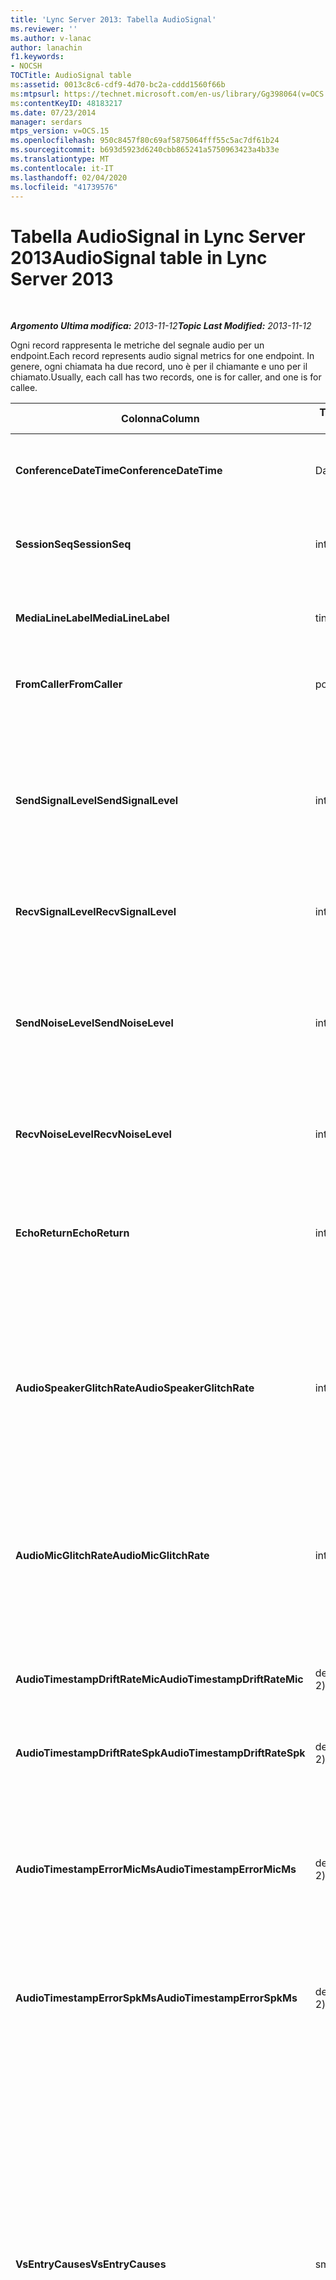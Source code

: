 ```yaml
---
title: 'Lync Server 2013: Tabella AudioSignal'
ms.reviewer: ''
ms.author: v-lanac
author: lanachin
f1.keywords:
- NOCSH
TOCTitle: AudioSignal table
ms:assetid: 0013c8c6-cdf9-4d70-bc2a-cddd1560f66b
ms:mtpsurl: https://technet.microsoft.com/en-us/library/Gg398064(v=OCS.15)
ms:contentKeyID: 48183217
ms.date: 07/23/2014
manager: serdars
mtps_version: v=OCS.15
ms.openlocfilehash: 950c8457f80c69af5875064fff55c5ac7df61b24
ms.sourcegitcommit: b693d5923d6240cbb865241a5750963423a4b33e
ms.translationtype: MT
ms.contentlocale: it-IT
ms.lasthandoff: 02/04/2020
ms.locfileid: "41739576"
---
```

<div data-xmlns="http://www.w3.org/1999/xhtml">

<div class="topic" data-xmlns="http://www.w3.org/1999/xhtml" data-msxsl="urn:schemas-microsoft-com:xslt" data-cs="http://msdn.microsoft.com/en-us/">

<div data-asp="http://msdn2.microsoft.com/asp">

# <a name="audiosignal-table-in-lync-server-2013"></a><span data-ttu-id="e506c-102">Tabella AudioSignal in Lync Server 2013</span><span class="sxs-lookup"><span data-stu-id="e506c-102">AudioSignal table in Lync Server 2013</span></span>

</div>

<div id="mainSection">

<div id="mainBody">

<span> </span>

<span data-ttu-id="e506c-103">_**Argomento Ultima modifica:** 2013-11-12_</span><span class="sxs-lookup"><span data-stu-id="e506c-103">_**Topic Last Modified:** 2013-11-12_</span></span>

<span data-ttu-id="e506c-104">Ogni record rappresenta le metriche del segnale audio per un endpoint.</span><span class="sxs-lookup"><span data-stu-id="e506c-104">Each record represents audio signal metrics for one endpoint.</span></span> <span data-ttu-id="e506c-105">In genere, ogni chiamata ha due record, uno è per il chiamante e uno per il chiamato.</span><span class="sxs-lookup"><span data-stu-id="e506c-105">Usually, each call has two records, one is for caller, and one is for callee.</span></span>


<table>
<colgroup>
<col style="width: 25%" />
<col style="width: 25%" />
<col style="width: 25%" />
<col style="width: 25%" />
</colgroup>
<thead>
<tr class="header">
<th><span data-ttu-id="e506c-106"><strong>Colonna</strong></span><span class="sxs-lookup"><span data-stu-id="e506c-106"><strong>Column</strong></span></span></th>
<th><span data-ttu-id="e506c-107"><strong>Tipo di dati</strong></span><span class="sxs-lookup"><span data-stu-id="e506c-107"><strong>Data Type</strong></span></span></th>
<th><span data-ttu-id="e506c-108"><strong>Chiave/indice</strong></span><span class="sxs-lookup"><span data-stu-id="e506c-108"><strong>Key/Index</strong></span></span></th>
<th><span data-ttu-id="e506c-109"><strong>Dettagli</strong></span><span class="sxs-lookup"><span data-stu-id="e506c-109"><strong>Details</strong></span></span></th>
</tr>
</thead>
<tbody>
<tr class="odd">
<td><p><span data-ttu-id="e506c-110"><strong>ConferenceDateTime</strong></span><span class="sxs-lookup"><span data-stu-id="e506c-110"><strong>ConferenceDateTime</strong></span></span></p></td>
<td><p><span data-ttu-id="e506c-111">DateTime</span><span class="sxs-lookup"><span data-stu-id="e506c-111">datetime</span></span></p></td>
<td><p><span data-ttu-id="e506c-112">Principale</span><span class="sxs-lookup"><span data-stu-id="e506c-112">Primary</span></span></p></td>
<td><p><span data-ttu-id="e506c-113">A cui si fa riferimento dalla <a href="lync-server-2013-medialine-table.md">Tabella MediaLine in Lync Server 2013</a>.</span><span class="sxs-lookup"><span data-stu-id="e506c-113">Referenced from the <a href="lync-server-2013-medialine-table.md">MediaLine table in Lync Server 2013</a>.</span></span></p></td>
</tr>
<tr class="even">
<td><p><span data-ttu-id="e506c-114"><strong>SessionSeq</strong></span><span class="sxs-lookup"><span data-stu-id="e506c-114"><strong>SessionSeq</strong></span></span></p></td>
<td><p><span data-ttu-id="e506c-115">int</span><span class="sxs-lookup"><span data-stu-id="e506c-115">int</span></span></p></td>
<td><p><span data-ttu-id="e506c-116">Principale</span><span class="sxs-lookup"><span data-stu-id="e506c-116">Primary</span></span></p></td>
<td><p><span data-ttu-id="e506c-117">A cui si fa riferimento dalla <a href="lync-server-2013-medialine-table.md">Tabella MediaLine in Lync Server 2013</a>.</span><span class="sxs-lookup"><span data-stu-id="e506c-117">Referenced from the <a href="lync-server-2013-medialine-table.md">MediaLine table in Lync Server 2013</a>.</span></span></p></td>
</tr>
<tr class="odd">
<td><p><span data-ttu-id="e506c-118"><strong>MediaLineLabel</strong></span><span class="sxs-lookup"><span data-stu-id="e506c-118"><strong>MediaLineLabel</strong></span></span></p></td>
<td><p><span data-ttu-id="e506c-119">tinyint</span><span class="sxs-lookup"><span data-stu-id="e506c-119">tinyint</span></span></p></td>
<td><p><span data-ttu-id="e506c-120">Principale</span><span class="sxs-lookup"><span data-stu-id="e506c-120">Primary</span></span></p></td>
<td><p><span data-ttu-id="e506c-121">A cui si fa riferimento dalla <a href="lync-server-2013-medialine-table.md">Tabella MediaLine in Lync Server 2013</a>.</span><span class="sxs-lookup"><span data-stu-id="e506c-121">Referenced from the <a href="lync-server-2013-medialine-table.md">MediaLine table in Lync Server 2013</a>.</span></span></p></td>
</tr>
<tr class="even">
<td><p><span data-ttu-id="e506c-122"><strong>FromCaller</strong></span><span class="sxs-lookup"><span data-stu-id="e506c-122"><strong>FromCaller</strong></span></span></p></td>
<td><p><span data-ttu-id="e506c-123">po'</span><span class="sxs-lookup"><span data-stu-id="e506c-123">bit</span></span></p></td>
<td><p><span data-ttu-id="e506c-124">Principale</span><span class="sxs-lookup"><span data-stu-id="e506c-124">Primary</span></span></p></td>
<td><p><span data-ttu-id="e506c-125">0: dati del destinatario</span><span class="sxs-lookup"><span data-stu-id="e506c-125">0: Callee’s data</span></span></p>
<p><span data-ttu-id="e506c-126">1: dati del chiamante</span><span class="sxs-lookup"><span data-stu-id="e506c-126">1: Caller’s data</span></span></p></td>
</tr>
<tr class="odd">
<td><p><span data-ttu-id="e506c-127"><strong>SendSignalLevel</strong></span><span class="sxs-lookup"><span data-stu-id="e506c-127"><strong>SendSignalLevel</strong></span></span></p></td>
<td><p><span data-ttu-id="e506c-128">int</span><span class="sxs-lookup"><span data-stu-id="e506c-128">int</span></span></p></td>
<td><p> </p></td>
<td><p><span data-ttu-id="e506c-129">Rappresenta il livello di segnale audio per il controllo del guadagno post-analogico.</span><span class="sxs-lookup"><span data-stu-id="e506c-129">Represents the Post-Analog Gain Control audio signal level.</span></span> <span data-ttu-id="e506c-130">L'unità per questa metrica è dBmo.</span><span class="sxs-lookup"><span data-stu-id="e506c-130">The unit for this metric is dBmo.</span></span> <span data-ttu-id="e506c-131">Per una qualità accettabile, dovrebbe essere di almeno 30 dBmo.</span><span class="sxs-lookup"><span data-stu-id="e506c-131">For acceptable quality, it should be at least 30 dBmo.</span></span> <span data-ttu-id="e506c-132">Questa metrica non viene segnalata da un/V Conferencing Server o telefoni IP.</span><span class="sxs-lookup"><span data-stu-id="e506c-132">This metric is not reported by the A/V Conferencing Server or IP phones.</span></span></p></td>
</tr>
<tr class="even">
<td><p><span data-ttu-id="e506c-133"><strong>RecvSignalLevel</strong></span><span class="sxs-lookup"><span data-stu-id="e506c-133"><strong>RecvSignalLevel</strong></span></span></p></td>
<td><p><span data-ttu-id="e506c-134">int</span><span class="sxs-lookup"><span data-stu-id="e506c-134">int</span></span></p></td>
<td><p> </p></td>
<td><p><span data-ttu-id="e506c-135">Vedere SendSignalLevel.</span><span class="sxs-lookup"><span data-stu-id="e506c-135">See SendSignalLevel.</span></span></p></td>
</tr>
<tr class="odd">
<td><p><span data-ttu-id="e506c-136"><strong>SendNoiseLevel</strong></span><span class="sxs-lookup"><span data-stu-id="e506c-136"><strong>SendNoiseLevel</strong></span></span></p></td>
<td><p><span data-ttu-id="e506c-137">int</span><span class="sxs-lookup"><span data-stu-id="e506c-137">int</span></span></p></td>
<td><p> </p></td>
<td><p><span data-ttu-id="e506c-138">Rappresenta il livello di rumore audio del controllo di guadagno post-analogico.</span><span class="sxs-lookup"><span data-stu-id="e506c-138">Represents the Post-Analog Gain Control audio noise level.</span></span> <span data-ttu-id="e506c-139">L'unità per questa metrica è dBmo.</span><span class="sxs-lookup"><span data-stu-id="e506c-139">The unit for this metric is dBmo.</span></span> <span data-ttu-id="e506c-140">Per una qualità accettabile, dovrebbe essere inferiore a 35 dBmo.</span><span class="sxs-lookup"><span data-stu-id="e506c-140">For acceptable quality, it should be less than 35 dBmo.</span></span> <span data-ttu-id="e506c-141">Questa metrica non viene segnalata da un/V Conferencing Server o telefoni IP.</span><span class="sxs-lookup"><span data-stu-id="e506c-141">This metric is not reported by the A/V Conferencing Server or IP phones.</span></span></p></td>
</tr>
<tr class="even">
<td><p><span data-ttu-id="e506c-142"><strong>RecvNoiseLevel</strong></span><span class="sxs-lookup"><span data-stu-id="e506c-142"><strong>RecvNoiseLevel</strong></span></span></p></td>
<td><p><span data-ttu-id="e506c-143">int</span><span class="sxs-lookup"><span data-stu-id="e506c-143">int</span></span></p></td>
<td><p> </p></td>
<td><p><span data-ttu-id="e506c-144">Vedere SendNoiseLevel.</span><span class="sxs-lookup"><span data-stu-id="e506c-144">See SendNoiseLevel.</span></span></p></td>
</tr>
<tr class="odd">
<td><p><span data-ttu-id="e506c-145"><strong>EchoReturn</strong></span><span class="sxs-lookup"><span data-stu-id="e506c-145"><strong>EchoReturn</strong></span></span></p></td>
<td><p><span data-ttu-id="e506c-146">int</span><span class="sxs-lookup"><span data-stu-id="e506c-146">int</span></span></p></td>
<td><p> </p></td>
<td><p><span data-ttu-id="e506c-147">Metrica di miglioramento della perdita di echo return.</span><span class="sxs-lookup"><span data-stu-id="e506c-147">Echo Return Loss Enhancement metric.</span></span> <span data-ttu-id="e506c-148">L'unità per questa metrica è dB.</span><span class="sxs-lookup"><span data-stu-id="e506c-148">The unit for this metric is dB.</span></span> <span data-ttu-id="e506c-149">I valori più bassi rappresentano meno eco.</span><span class="sxs-lookup"><span data-stu-id="e506c-149">Lower values represent less echo.</span></span> <span data-ttu-id="e506c-150">Questa metrica non viene segnalata da un/V Conferencing Server o telefoni IP.</span><span class="sxs-lookup"><span data-stu-id="e506c-150">This metric is not reported by the A/V Conferencing Server or IP phones.</span></span></p></td>
</tr>
<tr class="even">
<td><p><span data-ttu-id="e506c-151"><strong>AudioSpeakerGlitchRate</strong></span><span class="sxs-lookup"><span data-stu-id="e506c-151"><strong>AudioSpeakerGlitchRate</strong></span></span></p></td>
<td><p><span data-ttu-id="e506c-152">int</span><span class="sxs-lookup"><span data-stu-id="e506c-152">int</span></span></p></td>
<td><p> </p></td>
<td><p><span data-ttu-id="e506c-153">Inconvenienti medi per cinque minuti per il rendering del diffusore.</span><span class="sxs-lookup"><span data-stu-id="e506c-153">Average glitches per five minutes for the loudspeaker rendering.</span></span> <span data-ttu-id="e506c-154">Per una buona qualità, questa operazione deve essere inferiore a uno per cinque minuti.</span><span class="sxs-lookup"><span data-stu-id="e506c-154">For good quality, this should be less than one per five minutes.</span></span> <span data-ttu-id="e506c-155">Non segnalato da un/V Conferencing Server, Mediation Server o telefoni IP.</span><span class="sxs-lookup"><span data-stu-id="e506c-155">Not reported by A/V Conferencing Servers, Mediation Servers, or IP phones.</span></span></p></td>
</tr>
<tr class="odd">
<td><p><span data-ttu-id="e506c-156"><strong>AudioMicGlitchRate</strong></span><span class="sxs-lookup"><span data-stu-id="e506c-156"><strong>AudioMicGlitchRate</strong></span></span></p></td>
<td><p><span data-ttu-id="e506c-157">int</span><span class="sxs-lookup"><span data-stu-id="e506c-157">int</span></span></p></td>
<td><p> </p></td>
<td><p><span data-ttu-id="e506c-158">Glitch media per cinque minuti per l'acquisizione del microfono.</span><span class="sxs-lookup"><span data-stu-id="e506c-158">Average glitches per five minutes for the microphone capture.</span></span> <span data-ttu-id="e506c-159">Per una qualità ottimale, questa operazione deve essere inferiore a uno per cinque minuti.</span><span class="sxs-lookup"><span data-stu-id="e506c-159">For good quality this should be less than one per five minutes.</span></span> <span data-ttu-id="e506c-160">Non segnalato da un/V Conferencing Server, Mediation Server o telefoni IP.</span><span class="sxs-lookup"><span data-stu-id="e506c-160">Not reported by A/V Conferencing Servers, Mediation Servers, or IP phones.</span></span></p></td>
</tr>
<tr class="even">
<td><p><span data-ttu-id="e506c-161"><strong>AudioTimestampDriftRateMic</strong></span><span class="sxs-lookup"><span data-stu-id="e506c-161"><strong>AudioTimestampDriftRateMic</strong></span></span></p></td>
<td><p><span data-ttu-id="e506c-162">decimale (9; 2)</span><span class="sxs-lookup"><span data-stu-id="e506c-162">decimal(9,2)</span></span></p></td>
<td><p> </p></td>
<td><p><span data-ttu-id="e506c-163">Velocità di spostamento del dispositivo microfonico, relativo all'orologio della CPU.</span><span class="sxs-lookup"><span data-stu-id="e506c-163">Microphone device clock drift rate, relative to CPU clock.</span></span></p></td>
</tr>
<tr class="odd">
<td><p><span data-ttu-id="e506c-164"><strong>AudioTimestampDriftRateSpk</strong></span><span class="sxs-lookup"><span data-stu-id="e506c-164"><strong>AudioTimestampDriftRateSpk</strong></span></span></p></td>
<td><p><span data-ttu-id="e506c-165">decimale (9; 2)</span><span class="sxs-lookup"><span data-stu-id="e506c-165">decimal(9,2)</span></span></p></td>
<td><p> </p></td>
<td><p><span data-ttu-id="e506c-166">Frequenza della velocità di spostamento del dispositivo del relatore, rispetto all'orologio della CPU.</span><span class="sxs-lookup"><span data-stu-id="e506c-166">Speaker device clock drift rate, relative to CPU clock.</span></span></p></td>
</tr>
<tr class="even">
<td><p><span data-ttu-id="e506c-167"><strong>AudioTimestampErrorMicMs</strong></span><span class="sxs-lookup"><span data-stu-id="e506c-167"><strong>AudioTimestampErrorMicMs</strong></span></span></p></td>
<td><p><span data-ttu-id="e506c-168">decimale (9; 2)</span><span class="sxs-lookup"><span data-stu-id="e506c-168">decimal(9,2)</span></span></p></td>
<td><p> </p></td>
<td><p><span data-ttu-id="e506c-169">Frequenza della velocità di spostamento del dispositivo del relatore, rispetto all'orologio della CPU.</span><span class="sxs-lookup"><span data-stu-id="e506c-169">Speaker device clock drift rate, relative to CPU clock.</span></span></p>
<p><span data-ttu-id="e506c-170">Messaggio di errore medio per l'acquisizione di un indicatore di data e ora in millisecondi negli ultimi 20 secondi della chiamata.</span><span class="sxs-lookup"><span data-stu-id="e506c-170">Average microphone capture stream time stamp error, in milliseconds, in the last 20 seconds of the call.</span></span></p></td>
</tr>
<tr class="odd">
<td><p><span data-ttu-id="e506c-171"><strong>AudioTimestampErrorSpkMs</strong></span><span class="sxs-lookup"><span data-stu-id="e506c-171"><strong>AudioTimestampErrorSpkMs</strong></span></span></p></td>
<td><p><span data-ttu-id="e506c-172">decimale (9; 2)</span><span class="sxs-lookup"><span data-stu-id="e506c-172">decimal(9,2)</span></span></p></td>
<td><p> </p></td>
<td><p><span data-ttu-id="e506c-173">Messaggio di errore medio del flusso di rendering del relatore, in millisecondi, negli ultimi 20 secondi della chiamata.</span><span class="sxs-lookup"><span data-stu-id="e506c-173">Average speaker render stream time stamp error, in milliseconds, in the last 20 seconds of the call.</span></span></p></td>
</tr>
<tr class="even">
<td><p><span data-ttu-id="e506c-174"><strong>VsEntryCauses</strong></span><span class="sxs-lookup"><span data-stu-id="e506c-174"><strong>VsEntryCauses</strong></span></span></p></td>
<td><p><span data-ttu-id="e506c-175">smallint</span><span class="sxs-lookup"><span data-stu-id="e506c-175">smallint</span></span></p></td>
<td><p> </p></td>
<td><p><span data-ttu-id="e506c-176">L'opzione Voice Switch è una modalità half-duplex con un'abilità di interruzione ridotta.</span><span class="sxs-lookup"><span data-stu-id="e506c-176">Voice switch is a half-duplex mode with reduced interruption ability.</span></span> <span data-ttu-id="e506c-177">Cause della voce di interruttore vocale:</span><span class="sxs-lookup"><span data-stu-id="e506c-177">Causes of voice switch entry:</span></span></p>
<p><span data-ttu-id="e506c-178">ENTER_VS_BADTS 0X01</span><span class="sxs-lookup"><span data-stu-id="e506c-178">ENTER_VS_BADTS 0x01</span></span></p>
<p><span data-ttu-id="e506c-179">ENTER_VS_ECHO 0x02</span><span class="sxs-lookup"><span data-stu-id="e506c-179">ENTER_VS_ECHO 0x02</span></span></p>
<p><span data-ttu-id="e506c-180">ENTER_VS_FORCEORCONVERGENCE 0X04</span><span class="sxs-lookup"><span data-stu-id="e506c-180">ENTER_VS_FORCEORCONVERGENCE 0x04</span></span></p>
<p><span data-ttu-id="e506c-181">ENTER_VS_DNLP 0x08</span><span class="sxs-lookup"><span data-stu-id="e506c-181">ENTER_VS_DNLP 0x08</span></span></p>
<p><span data-ttu-id="e506c-182">La causa può essere una combinazione di queste singole cause.</span><span class="sxs-lookup"><span data-stu-id="e506c-182">The cause can be a combination of those individual causes.</span></span> <span data-ttu-id="e506c-183">ENTER_VS_FORCEORCONVERGENCE può essere abilitato solo da RegKey per scopi di test.</span><span class="sxs-lookup"><span data-stu-id="e506c-183">ENTER_VS_FORCEORCONVERGENCE can only be enabled by regkey for test purpose.</span></span></p>
<p><span data-ttu-id="e506c-184">Il tipo di dati per questa colonna è stato modificato in Microsoft Lync Server 2013.</span><span class="sxs-lookup"><span data-stu-id="e506c-184">The data type for this column was changed in Microsoft Lync Server 2013.</span></span></p></td>
</tr>
<tr class="odd">
<td><p><span data-ttu-id="e506c-185"><strong>EchoEventCauses</strong></span><span class="sxs-lookup"><span data-stu-id="e506c-185"><strong>EchoEventCauses</strong></span></span></p></td>
<td><p><span data-ttu-id="e506c-186">tinyint</span><span class="sxs-lookup"><span data-stu-id="e506c-186">tinyint</span></span></p></td>
<td><p> </p></td>
<td><p><span data-ttu-id="e506c-187">Cause di un evento Echo:</span><span class="sxs-lookup"><span data-stu-id="e506c-187">Causes of an echo event:</span></span></p>
<p><span data-ttu-id="e506c-188">ECHO_EVENT_BAD_TIMESTAMP 0x01</span><span class="sxs-lookup"><span data-stu-id="e506c-188">ECHO_EVENT_BAD_TIMESTAMP 0x01</span></span></p>
<p><span data-ttu-id="e506c-189">ECHO_EVENT_POSTAEC_ECHO 0X02</span><span class="sxs-lookup"><span data-stu-id="e506c-189">ECHO_EVENT_POSTAEC_ECHO 0x02</span></span></p>
<p><span data-ttu-id="e506c-190">ECHO_EVENT_ANLP 0x04</span><span class="sxs-lookup"><span data-stu-id="e506c-190">ECHO_EVENT_ANLP 0x04</span></span></p>
<p><span data-ttu-id="e506c-191">ECHO_EVENT_DNLP 0x08</span><span class="sxs-lookup"><span data-stu-id="e506c-191">ECHO_EVENT_DNLP 0x08</span></span></p>
<p><span data-ttu-id="e506c-192">ECHO_EVENT_MIC_CLIPPING 0X10</span><span class="sxs-lookup"><span data-stu-id="e506c-192">ECHO_EVENT_MIC_CLIPPING 0x10</span></span></p>
<p><span data-ttu-id="e506c-193">ECHO_EVENT_BAD_STATE 0x20</span><span class="sxs-lookup"><span data-stu-id="e506c-193">ECHO_EVENT_BAD_STATE 0x20</span></span></p>
<p><span data-ttu-id="e506c-194">La causa può essere una combinazione di queste singole cause.</span><span class="sxs-lookup"><span data-stu-id="e506c-194">The cause can be a combination of those individual causes.</span></span></p></td>
</tr>
<tr class="even">
<td><p><span data-ttu-id="e506c-195"><strong>EchoPercentMicIn</strong></span><span class="sxs-lookup"><span data-stu-id="e506c-195"><strong>EchoPercentMicIn</strong></span></span></p></td>
<td><p><span data-ttu-id="e506c-196">decimale (5; 2)</span><span class="sxs-lookup"><span data-stu-id="e506c-196">decimal(5,2)</span></span></p></td>
<td><p> </p></td>
<td><p><span data-ttu-id="e506c-197">Percentuale di tempo in cui Echo è stato rilevato nel flusso di acquisizione del microfono.</span><span class="sxs-lookup"><span data-stu-id="e506c-197">Percentage of time when echo was detected in the microphone capture stream.</span></span> <span data-ttu-id="e506c-198">In genere, i valori sono bassi per gli auricolari o i dispositivi portatili e più in alto per i telefoni con altoparlante o per gli altoparlanti autonomi.</span><span class="sxs-lookup"><span data-stu-id="e506c-198">Typically, values are low for headsets or handsets, and higher for speaker phones or stand-alone speakers.</span></span> <span data-ttu-id="e506c-199">Per i dispositivi che supportano l'annullamento dell'eco acustica a bordo, i valori elevati indicano la perdita di eco.</span><span class="sxs-lookup"><span data-stu-id="e506c-199">For devices that support on-board acoustic echo cancellation, high values indicate echo leak.</span></span> <span data-ttu-id="e506c-200">Per altri dispositivi, questa metrica non deve essere usata per valutare la qualità del dispositivo.</span><span class="sxs-lookup"><span data-stu-id="e506c-200">For other devices, this metric should not be used to evaluate device quality.</span></span></p></td>
</tr>
<tr class="odd">
<td><p><span data-ttu-id="e506c-201"><strong>EchoPercentSend</strong></span><span class="sxs-lookup"><span data-stu-id="e506c-201"><strong>EchoPercentSend</strong></span></span></p></td>
<td><p><span data-ttu-id="e506c-202">decimale (5; 2)</span><span class="sxs-lookup"><span data-stu-id="e506c-202">decimal(5,2)</span></span></p></td>
<td></td>
<td><p><span data-ttu-id="e506c-203">Percentuale di tempo in cui Echo viene rilevato in Stream inviato.</span><span class="sxs-lookup"><span data-stu-id="e506c-203">Percentage of time when echo is detected in sent stream.</span></span> <span data-ttu-id="e506c-204">Percentuale di eco elevata nei flussi di trasmissione un'indicazione della perdita di eco.</span><span class="sxs-lookup"><span data-stu-id="e506c-204">High echo percentage in send streams an indication of echo leak.</span></span></p></td>
</tr>
<tr class="even">
<td><p><span data-ttu-id="e506c-205"><strong>RxAGCSignalLevel</strong></span><span class="sxs-lookup"><span data-stu-id="e506c-205"><strong>RxAGCSignalLevel</strong></span></span></p></td>
<td><p><span data-ttu-id="e506c-206">int</span><span class="sxs-lookup"><span data-stu-id="e506c-206">int</span></span></p></td>
<td><p> </p></td>
<td><p><span data-ttu-id="e506c-207">Livello di segnale ricevuto sul server Mediation dal gateway; Questo si applica solo al Mediation Server.</span><span class="sxs-lookup"><span data-stu-id="e506c-207">Received signal level on the Mediation Server from the Gateway; this applies only to the Mediation Server.</span></span> <span data-ttu-id="e506c-208">L'unità di questa metrica è dBoV.</span><span class="sxs-lookup"><span data-stu-id="e506c-208">The unit of this metric is dBoV.</span></span> <span data-ttu-id="e506c-209">Per una buona qualità, l'intervallo accettabile deve essere [-30 a-18] dBoV.</span><span class="sxs-lookup"><span data-stu-id="e506c-209">For good quality, the acceptable range should be [-30 to -18] dBoV.</span></span></p></td>
</tr>
<tr class="odd">
<td><p><span data-ttu-id="e506c-210"><strong>RxAGCNoiseLevel</strong></span><span class="sxs-lookup"><span data-stu-id="e506c-210"><strong>RxAGCNoiseLevel</strong></span></span></p></td>
<td><p><span data-ttu-id="e506c-211">int</span><span class="sxs-lookup"><span data-stu-id="e506c-211">int</span></span></p></td>
<td><p> </p></td>
<td><p><span data-ttu-id="e506c-212">Livello di segnale ricevuto nel server Mediation dal gateway.</span><span class="sxs-lookup"><span data-stu-id="e506c-212">Received signal level on the Mediation Server from the Gateway.</span></span> <span data-ttu-id="e506c-213">Questo si applica solo al Mediation Server.</span><span class="sxs-lookup"><span data-stu-id="e506c-213">This applies only to the Mediation Server.</span></span> <span data-ttu-id="e506c-214">L'unità di questa metrica è dBoV.</span><span class="sxs-lookup"><span data-stu-id="e506c-214">The unit of this metric is dBoV.</span></span> <span data-ttu-id="e506c-215">Per una buona qualità, l'intervallo accettabile deve essere inferiore a-50 dBoV.</span><span class="sxs-lookup"><span data-stu-id="e506c-215">For good quality, the acceptable range should be less than -50 dBoV.</span></span></p></td>
</tr>
<tr class="even">
<td><p><span data-ttu-id="e506c-216"><strong>RxAvgAGCGain</strong></span><span class="sxs-lookup"><span data-stu-id="e506c-216"><strong>RxAvgAGCGain</strong></span></span></p></td>
<td><p><span data-ttu-id="e506c-217">int</span><span class="sxs-lookup"><span data-stu-id="e506c-217">int</span></span></p></td>
<td><p> </p></td>
<td><p><span data-ttu-id="e506c-218">Controllo automatico del guadagno (AGC) sul lato Mediation Server.</span><span class="sxs-lookup"><span data-stu-id="e506c-218">Automatic gain control (AGC) on the Mediation Server side.</span></span></p></td>
</tr>
<tr class="odd">
<td><p><span data-ttu-id="e506c-219"><strong>InitialSignalLevelRMS</strong></span><span class="sxs-lookup"><span data-stu-id="e506c-219"><strong>InitialSignalLevelRMS</strong></span></span></p></td>
<td><p><span data-ttu-id="e506c-220">galleggiante</span><span class="sxs-lookup"><span data-stu-id="e506c-220">float</span></span></p></td>
<td><p> </p></td>
<td><p><span data-ttu-id="e506c-221">Il quadrato medio radice (RMS) del segnale in arrivo fino ai primi 30 secondi della chiamata.</span><span class="sxs-lookup"><span data-stu-id="e506c-221">The root mean square (RMS) of the incoming signal of up to the first 30 seconds of the call.</span></span></p></td>
</tr>
<tr class="even">
<td><p><span data-ttu-id="e506c-222"><strong>RecvSignalLevelCh1</strong></span><span class="sxs-lookup"><span data-stu-id="e506c-222"><strong>RecvSignalLevelCh1</strong></span></span></p></td>
<td><p><span data-ttu-id="e506c-223">int</span><span class="sxs-lookup"><span data-stu-id="e506c-223">int</span></span></p></td>
<td></td>
<td><p><span data-ttu-id="e506c-224">Livello di segnale ricevuto sul canale 1.</span><span class="sxs-lookup"><span data-stu-id="e506c-224">Signal level as received on channel 1.</span></span></p>
<p><span data-ttu-id="e506c-225">Questa colonna è stata introdotta in Microsoft Lync Server 2013.</span><span class="sxs-lookup"><span data-stu-id="e506c-225">This column was introduced in Microsoft Lync Server 2013.</span></span></p></td>
</tr>
<tr class="odd">
<td><p><span data-ttu-id="e506c-226"><strong>RecvSignalLevelCh2</strong></span><span class="sxs-lookup"><span data-stu-id="e506c-226"><strong>RecvSignalLevelCh2</strong></span></span></p></td>
<td><p><span data-ttu-id="e506c-227">int</span><span class="sxs-lookup"><span data-stu-id="e506c-227">int</span></span></p></td>
<td></td>
<td><p><span data-ttu-id="e506c-228">Livello di segnale ricevuto sul canale 2.</span><span class="sxs-lookup"><span data-stu-id="e506c-228">Signal level as received on channel 2.</span></span></p>
<p><span data-ttu-id="e506c-229">Questa colonna è stata introdotta in Microsoft Lync Server 2013.</span><span class="sxs-lookup"><span data-stu-id="e506c-229">This column was introduced in Microsoft Lync Server 2013.</span></span></p></td>
</tr>
<tr class="even">
<td><p><span data-ttu-id="e506c-230"><strong>RecvNoiseLevelCh1</strong></span><span class="sxs-lookup"><span data-stu-id="e506c-230"><strong>RecvNoiseLevelCh1</strong></span></span></p></td>
<td><p><span data-ttu-id="e506c-231">int</span><span class="sxs-lookup"><span data-stu-id="e506c-231">int</span></span></p></td>
<td></td>
<td><p><span data-ttu-id="e506c-232">Livello di rumorosità ricevuto sul canale 1.</span><span class="sxs-lookup"><span data-stu-id="e506c-232">Noise level as received on channel 1.</span></span></p>
<p><span data-ttu-id="e506c-233">Questa colonna è stata introdotta in Microsoft Lync Server 2013.</span><span class="sxs-lookup"><span data-stu-id="e506c-233">This column was introduced in Microsoft Lync Server 2013.</span></span></p></td>
</tr>
<tr class="odd">
<td><p><span data-ttu-id="e506c-234"><strong>RecvNoiseLevelCh2</strong></span><span class="sxs-lookup"><span data-stu-id="e506c-234"><strong>RecvNoiseLevelCh2</strong></span></span></p></td>
<td><p><span data-ttu-id="e506c-235">int</span><span class="sxs-lookup"><span data-stu-id="e506c-235">int</span></span></p></td>
<td></td>
<td><p><span data-ttu-id="e506c-236">Livello di rumorosità ricevuto sul canale 2.</span><span class="sxs-lookup"><span data-stu-id="e506c-236">Noise level as received on channel 2.</span></span></p>
<p><span data-ttu-id="e506c-237">Questa colonna è stata introdotta in Microsoft Lync Server 2013.</span><span class="sxs-lookup"><span data-stu-id="e506c-237">This column was introduced in Microsoft Lync Server 2013.</span></span></p></td>
</tr>
<tr class="even">
<td><p><span data-ttu-id="e506c-238"><strong>SendSignalLevelCh1</strong></span><span class="sxs-lookup"><span data-stu-id="e506c-238"><strong>SendSignalLevelCh1</strong></span></span></p></td>
<td><p><span data-ttu-id="e506c-239">int</span><span class="sxs-lookup"><span data-stu-id="e506c-239">int</span></span></p></td>
<td></td>
<td><p><span data-ttu-id="e506c-240">Livello di segnale inviato sul canale 1.</span><span class="sxs-lookup"><span data-stu-id="e506c-240">Signal level as sent on channel 1.</span></span></p>
<p><span data-ttu-id="e506c-241">Questa colonna è stata introdotta in Microsoft Lync Server 2013.</span><span class="sxs-lookup"><span data-stu-id="e506c-241">This column was introduced in Microsoft Lync Server 2013.</span></span></p></td>
</tr>
<tr class="odd">
<td><p><span data-ttu-id="e506c-242"><strong>SendSignalLevelCh2</strong></span><span class="sxs-lookup"><span data-stu-id="e506c-242"><strong>SendSignalLevelCh2</strong></span></span></p></td>
<td><p><span data-ttu-id="e506c-243">int</span><span class="sxs-lookup"><span data-stu-id="e506c-243">int</span></span></p></td>
<td></td>
<td><p><span data-ttu-id="e506c-244">Livello di segnale inviato sul canale 2.</span><span class="sxs-lookup"><span data-stu-id="e506c-244">Signal level as sent on channel 2.</span></span></p>
<p><span data-ttu-id="e506c-245">Questa colonna è stata introdotta in Microsoft Lync Server 2013.</span><span class="sxs-lookup"><span data-stu-id="e506c-245">This column was introduced in Microsoft Lync Server 2013.</span></span></p></td>
</tr>
<tr class="even">
<td><p><span data-ttu-id="e506c-246"><strong>SendNoiseLevelCh1</strong></span><span class="sxs-lookup"><span data-stu-id="e506c-246"><strong>SendNoiseLevelCh1</strong></span></span></p></td>
<td><p><span data-ttu-id="e506c-247">int</span><span class="sxs-lookup"><span data-stu-id="e506c-247">int</span></span></p></td>
<td></td>
<td><p><span data-ttu-id="e506c-248">Livello di rumorosità inviato sul canale 1.</span><span class="sxs-lookup"><span data-stu-id="e506c-248">Noise level as sent on channel 1.</span></span></p>
<p><span data-ttu-id="e506c-249">Questa colonna è stata introdotta in Microsoft Lync Server 2013.</span><span class="sxs-lookup"><span data-stu-id="e506c-249">This column was introduced in Microsoft Lync Server 2013.</span></span></p></td>
</tr>
<tr class="odd">
<td><p><span data-ttu-id="e506c-250"><strong>SendNoiseLevelCh2</strong></span><span class="sxs-lookup"><span data-stu-id="e506c-250"><strong>SendNoiseLevelCh2</strong></span></span></p></td>
<td><p><span data-ttu-id="e506c-251">int</span><span class="sxs-lookup"><span data-stu-id="e506c-251">int</span></span></p></td>
<td></td>
<td><p><span data-ttu-id="e506c-252">Livello di rumorosità inviato sul canale 2.</span><span class="sxs-lookup"><span data-stu-id="e506c-252">Noise level as sent on channel 2.</span></span></p>
<p><span data-ttu-id="e506c-253">Questa colonna è stata introdotta in Microsoft Lync Server 2013.</span><span class="sxs-lookup"><span data-stu-id="e506c-253">This column was introduced in Microsoft Lync Server 2013.</span></span></p></td>
</tr>
</tbody>
</table>


</div>

<span> </span>

</div>

</div>

</div>


